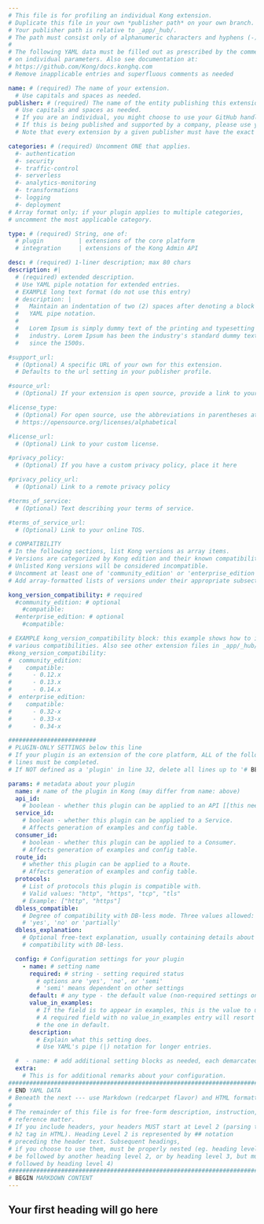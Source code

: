 ```yaml
---
# This file is for profiling an individual Kong extension.
# Duplicate this file in your own *publisher path* on your own branch.
# Your publisher path is relative to _app/_hub/.
# The path must consist only of alphanumeric characters and hyphens (-).
#
# The following YAML data must be filled out as prescribed by the comments
# on individual parameters. Also see documentation at:
# https://github.com/Kong/docs.konghq.com
# Remove inapplicable entries and superfluous comments as needed

name: # (required) The name of your extension.
  # Use capitals and spaces as needed.
publisher: # (required) The name of the entity publishing this extension.
  # Use capitals and spaces as needed.
  # If you are an individual, you might choose to use your GitHub handle, or your name.
  # If this is being published and supported by a company, please use your company name.
  # Note that every extension by a given publisher must have the exact same value.

categories: # (required) Uncomment ONE that applies.
  #- authentication
  #- security
  #- traffic-control
  #- serverless
  #- analytics-monitoring
  #- transformations
  #- logging
  #- deployment
# Array format only; if your plugin applies to multiple categories,
# uncomment the most applicable category.

type: # (required) String, one of:
  # plugin          | extensions of the core platform
  # integration     | extensions of the Kong Admin API

desc: # (required) 1-liner description; max 80 chars
description: #|
  # (required) extended description.
  # Use YAML piple notation for extended entries.
  # EXAMPLE long text format (do not use this entry)
  # description: |
  #   Maintain an indentation of two (2) spaces after denoting a block with
  #   YAML pipe notation.
  #
  #   Lorem Ipsum is simply dummy text of the printing and typesetting
  #   industry. Lorem Ipsum has been the industry's standard dummy text ever
  #   since the 1500s.

#support_url:
  # (Optional) A specific URL of your own for this extension.
  # Defaults to the url setting in your publisher profile.

#source_url:
  # (Optional) If your extension is open source, provide a link to your code.

#license_type:
  # (Optional) For open source, use the abbreviations in parentheses at:
  # https://opensource.org/licenses/alphabetical

#license_url:
  # (Optional) Link to your custom license.

#privacy_policy:
  # (Optional) If you have a custom privacy policy, place it here

#privacy_policy_url:
  # (Optional) Link to a remote privacy policy

#terms_of_service:
  # (Optional) Text describing your terms of service.

#terms_of_service_url:
  # (Optional) Link to your online TOS.

# COMPATIBILITY
# In the following sections, list Kong versions as array items.
# Versions are categorized by Kong edition and their known compatibility.
# Unlisted Kong versions will be considered incompatible.
# Uncomment at least one of 'community_edition' or 'enterprise_edition'.
# Add array-formatted lists of versions under their appropriate subsection.

kong_version_compatibility: # required
  #community_edition: # optional
    #compatible:
  #enterprise_edition: # optional
    #compatible:

# EXAMPLE kong_version_compatibility block: this example shows how to indicate
# various compatibilities. Also see other extension files in _app/_hub/ for more examples.
#kong_version_compatibility:
#  community_edition:
#    compatible:
#      - 0.12.x
#      - 0.13.x
#      - 0.14.x
#  enterprise_edition:
#    compatible:
#      - 0.32-x
#      - 0.33-x
#      - 0.34-x

#########################
# PLUGIN-ONLY SETTINGS below this line
# If your plugin is an extension of the core platform, ALL of the following
# lines must be completed.
# If NOT defined as a 'plugin' in line 32, delete all lines up to '# BEGIN MARKDOWN CONTENT'

params: # metadata about your plugin
  name: # name of the plugin in Kong (may differ from name: above)
  api_id:
    # boolean - whether this plugin can be applied to an API [[this needs more]]
  service_id:
    # boolean - whether this plugin can be applied to a Service.
    # Affects generation of examples and config table.
  consumer_id:
    # boolean - whether this plugin can be applied to a Consumer.
    # Affects generation of examples and config table.
  route_id:
    # whether this plugin can be applied to a Route.
    # Affects generation of examples and config table.
  protocols:
    # List of protocols this plugin is compatible with.
    # Valid values: "http", "https", "tcp", "tls"
    # Example: ["http", "https"]
  dbless_compatible:
    # Degree of compatibility with DB-less mode. Three values allowed:
    # 'yes', 'no' or 'partially'
  dbless_explanation:
    # Optional free-text explanation, usually containing details about the degree of
    # compatibility with DB-less.

  config: # Configuration settings for your plugin
    - name: # setting name
      required: # string - setting required status
        # options are 'yes', 'no', or 'semi'
        # 'semi' means dependent on other settings
      default: # any type - the default value (non-required settings only)
      value_in_examples:
        # If the field is to appear in examples, this is the value to use.
        # A required field with no value_in_examples entry will resort to
        # the one in default.
      description:
        # Explain what this setting does.
        # Use YAML's pipe (|) notation for longer entries.

  #  - name: # add additional setting blocks as needed, each demarcated by -
  extra:
    # This is for additional remarks about your configuration.
###############################################################################
# END YAML DATA
# Beneath the next --- use Markdown (redcarpet flavor) and HTML formatting only.
#
# The remainder of this file is for free-form description, instruction, and
# reference matter.
# If you include headers, your headers MUST start at Level 2 (parsing to
# h2 tag in HTML). Heading Level 2 is represented by ## notation
# preceding the header text. Subsequent headings,
# if you choose to use them, must be properly nested (eg. heading level 2 may
# be followed by another heading level 2, or by heading level 3, but must NOT be
# followed by heading level 4)
###############################################################################
# BEGIN MARKDOWN CONTENT
---
```


## Your first heading will go here
